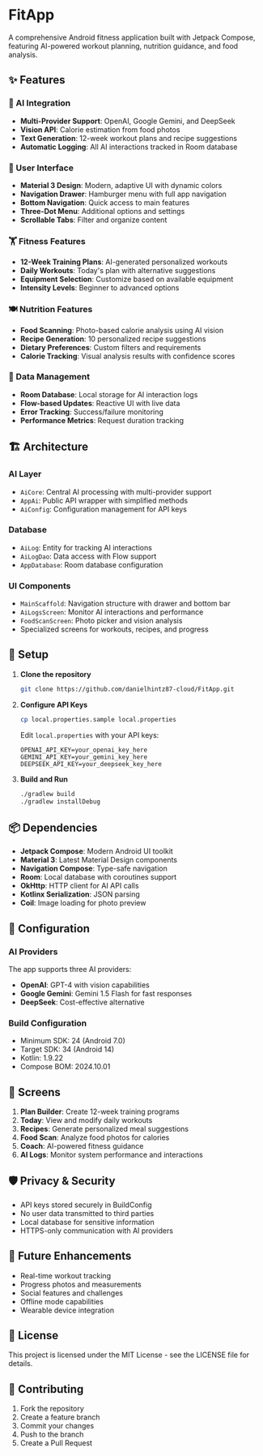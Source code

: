 # FitApp

A comprehensive Android fitness application built with Jetpack Compose, featuring AI-powered workout planning, nutrition guidance, and food analysis.

## ✨ Features

### 🤖 AI Integration
- **Multi-Provider Support**: OpenAI, Google Gemini, and DeepSeek
- **Vision API**: Calorie estimation from food photos
- **Text Generation**: 12-week workout plans and recipe suggestions
- **Automatic Logging**: All AI interactions tracked in Room database

### 📱 User Interface
- **Material 3 Design**: Modern, adaptive UI with dynamic colors
- **Navigation Drawer**: Hamburger menu with full app navigation
- **Bottom Navigation**: Quick access to main features
- **Three-Dot Menu**: Additional options and settings
- **Scrollable Tabs**: Filter and organize content

### 🏋️ Fitness Features
- **12-Week Training Plans**: AI-generated personalized workouts
- **Daily Workouts**: Today's plan with alternative suggestions
- **Equipment Selection**: Customize based on available equipment
- **Intensity Levels**: Beginner to advanced options

### 🍽️ Nutrition Features
- **Food Scanning**: Photo-based calorie analysis using AI vision
- **Recipe Generation**: 10 personalized recipe suggestions
- **Dietary Preferences**: Custom filters and requirements
- **Calorie Tracking**: Visual analysis results with confidence scores

### 💾 Data Management
- **Room Database**: Local storage for AI interaction logs
- **Flow-based Updates**: Reactive UI with live data
- **Error Tracking**: Success/failure monitoring
- **Performance Metrics**: Request duration tracking

## 🏗️ Architecture

### AI Layer
- `AiCore`: Central AI processing with multi-provider support
- `AppAi`: Public API wrapper with simplified methods
- `AiConfig`: Configuration management for API keys

### Database
- `AiLog`: Entity for tracking AI interactions
- `AiLogDao`: Data access with Flow support
- `AppDatabase`: Room database configuration

### UI Components
- `MainScaffold`: Navigation structure with drawer and bottom bar
- `AiLogsScreen`: Monitor AI interactions and performance
- `FoodScanScreen`: Photo picker and vision analysis
- Specialized screens for workouts, recipes, and progress

## 🚀 Setup

1. **Clone the repository**
   ```bash
   git clone https://github.com/danielhintz87-cloud/FitApp.git
   ```

2. **Configure API Keys**
   ```bash
   cp local.properties.sample local.properties
   ```
   
   Edit `local.properties` with your API keys:
   ```properties
   OPENAI_API_KEY=your_openai_key_here
   GEMINI_API_KEY=your_gemini_key_here
   DEEPSEEK_API_KEY=your_deepseek_key_here
   ```

3. **Build and Run**
   ```bash
   ./gradlew build
   ./gradlew installDebug
   ```

## 📦 Dependencies

- **Jetpack Compose**: Modern Android UI toolkit
- **Material 3**: Latest Material Design components
- **Navigation Compose**: Type-safe navigation
- **Room**: Local database with coroutines support
- **OkHttp**: HTTP client for AI API calls
- **Kotlinx Serialization**: JSON parsing
- **Coil**: Image loading for photo preview

## 🔧 Configuration

### AI Providers
The app supports three AI providers:
- **OpenAI**: GPT-4 with vision capabilities
- **Google Gemini**: Gemini 1.5 Flash for fast responses
- **DeepSeek**: Cost-effective alternative

### Build Configuration
- Minimum SDK: 24 (Android 7.0)
- Target SDK: 34 (Android 14)
- Kotlin: 1.9.22
- Compose BOM: 2024.10.01

## 📱 Screens

1. **Plan Builder**: Create 12-week training programs
2. **Today**: View and modify daily workouts
3. **Recipes**: Generate personalized meal suggestions
4. **Food Scan**: Analyze food photos for calories
5. **Coach**: AI-powered fitness guidance
6. **AI Logs**: Monitor system performance and interactions

## 🛡️ Privacy & Security

- API keys stored securely in BuildConfig
- No user data transmitted to third parties
- Local database for sensitive information
- HTTPS-only communication with AI providers

## 🚧 Future Enhancements

- Real-time workout tracking
- Progress photos and measurements
- Social features and challenges
- Offline mode capabilities
- Wearable device integration

## 📄 License

This project is licensed under the MIT License - see the LICENSE file for details.

## 🤝 Contributing

1. Fork the repository
2. Create a feature branch
3. Commit your changes
4. Push to the branch
5. Create a Pull Request
